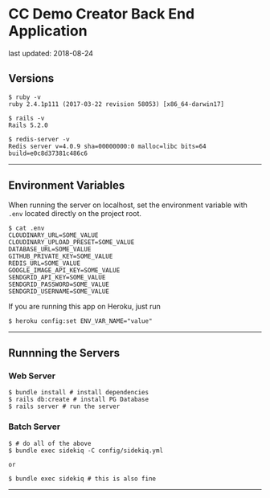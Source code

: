 # CC Demo Creator Back End Application
last updated: 2018-08-24

## Versions

```
$ ruby -v
ruby 2.4.1p111 (2017-03-22 revision 58053) [x86_64-darwin17]

$ rails -v
Rails 5.2.0

$ redis-server -v
Redis server v=4.0.9 sha=00000000:0 malloc=libc bits=64 build=e0c8d37381c486c6
```


---

## Environment Variables
When running the server on localhost, set the environment variable with `.env` located directly on the project root.

```
$ cat .env
CLOUDINARY_URL=SOME_VALUE
CLOUDINARY_UPLOAD_PRESET=SOME_VALUE
DATABASE_URL=SOME_VALUE
GITHUB_PRIVATE_KEY=SOME_VALUE
REDIS_URL=SOME_VALUE
GOOGLE_IMAGE_API_KEY=SOME_VALUE
SENDGRID_API_KEY=SOME_VALUE
SENDGRID_PASSWORD=SOME_VALUE
SENDGRID_USERNAME=SOME_VALUE
```


If you are running this app on Heroku, just run

`$ heroku config:set ENV_VAR_NAME="value"`

---

## Runnning the Servers


### Web Server
```
$ bundle install # install dependencies
$ rails db:create # install PG Database
$ rails server # run the server
```

### Batch Server
```
$ # do all of the above
$ bundle exec sidekiq -C config/sidekiq.yml

or

$ bundle exec sidekiq # this is also fine
```
---
